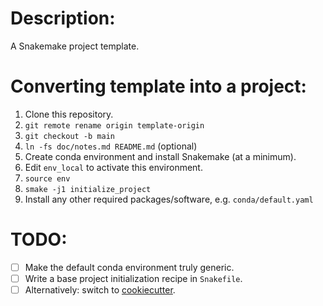 # Description:

A Snakemake project template.

# Converting template into a project:

1. Clone this repository.
2. `git remote rename origin template-origin`
3. `git checkout -b main`
4. `ln -fs doc/notes.md README.md` (optional)
6. Create conda environment and install Snakemake (at a minimum).
7. Edit `env_local` to activate this environment.
7. `source env`
5. `smake -j1 initialize_project`
10. Install any other required packages/software, e.g. `conda/default.yaml`

# TODO:

-   [ ] Make the default conda environment truly generic.
-   [ ] Write a base project initialization recipe in `Snakefile`.
-   [ ] Alternatively: switch to [cookiecutter](https://cookiecutter.readthedocs.io/en/latest/).
